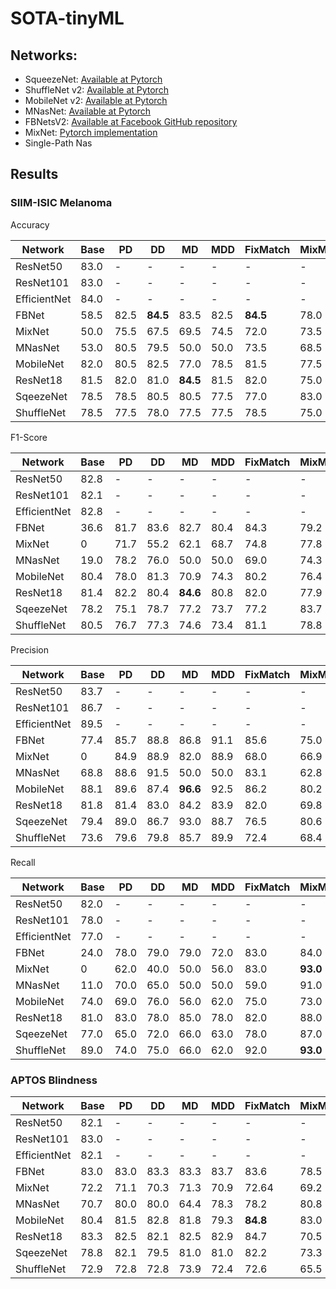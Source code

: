 # SOTA-tinyML

## Networks:
* SqueezeNet: [Available at Pytorch](https://pytorch.org/docs/stable/torchvision/models.html) 
* ShuffleNet v2: [Available at Pytorch](https://pytorch.org/docs/stable/torchvision/models.html)
* MobileNet v2: [Available at Pytorch](https://pytorch.org/docs/stable/torchvision/models.html)
* MNasNet: [Available at Pytorch](https://pytorch.org/docs/stable/torchvision/models.html)
* FBNetsV2: [Available at Facebook GitHub repository](https://github.com/facebookresearch/mobile-vision)
* MixNet: [Pytorch implementation](https://github.com/ansleliu/MixNet-PyTorch)
* Single-Path Nas


## Results
### SIIM-ISIC Melanoma
Accuracy

| Network | Base | PD | DD | MD | MDD | FixMatch | MixMatch |
|--|--|--|--|--|--|--|--|
| ResNet50 | 83.0 | - | - | - | - | - | - |
| ResNet101 | 83.0 | - | - | - | - | - | - |
| EfficientNet | 84.0 | - | - | - | - | - | - |
| FBNet | 58.5 | 82.5 | **84.5** | 83.5 | 82.5 | **84.5** | 78.0 |
| MixNet | 50.0 | 75.5 | 67.5 | 69.5 | 74.5 | 72.0 | 73.5 |
| MNasNet | 53.0 | 80.5 | 79.5 | 50.0 | 50.0 | 73.5 | 68.5 |
| MobileNet | 82.0 | 80.5 | 82.5 | 77.0 | 78.5 | 81.5 | 77.5 |
| ResNet18 | 81.5 | 82.0 | 81.0 | **84.5** | 81.5 | 82.0 | 75.0 |
| SqeezeNet | 78.5 | 78.5 | 80.5 | 80.5 | 77.5 | 77.0 | 83.0 |
| ShuffleNet | 78.5 | 77.5 | 78.0 | 77.5 | 77.5 | 78.5 | 75.0 |

F1-Score

| Network | Base | PD | DD | MD | MDD | FixMatch | MixMatch |
|--|--|--|--|--|--|--|--|
| ResNet50 | 82.8 | - | - | - | - | - | - |
| ResNet101 | 82.1 | - | - | - | - | - | - |
| EfficientNet | 82.8 | - | - | - | - | - | - |
| FBNet | 36.6 | 81.7 | 83.6 | 82.7 | 80.4 | 84.3 | 79.2 |
| MixNet | 0 | 71.7 | 55.2 | 62.1 | 68.7 | 74.8 | 77.8 |
| MNasNet | 19.0 | 78.2 | 76.0 | 50.0 | 50.0 | 69.0 | 74.3 |
| MobileNet | 80.4 | 78.0 | 81.3 | 70.9 | 74.3 | 80.2 | 76.4 |
| ResNet18 | 81.4 | 82.2 | 80.4 | **84.6** | 80.8 | 82.0 | 77.9 |
| SqeezeNet | 78.2 | 75.1 | 78.7 | 77.2 | 73.7 | 77.2 | 83.7 |
| ShuffleNet | 80.5 | 76.7 | 77.3 | 74.6 | 73.4 | 81.1 | 78.8 |

Precision

| Network | Base | PD | DD | MD | MDD | FixMatch | MixMatch |
|--|--|--|--|--|--|--|--|
| ResNet50 | 83.7 | - | - | - | - | - | - |
| ResNet101 | 86.7 | - | - | - | - | - | - |
| EfficientNet | 89.5 | - | - | - | - | - | - |
| FBNet | 77.4 | 85.7 | 88.8 | 86.8 | 91.1 | 85.6 | 75.0 |
| MixNet | 0 | 84.9 | 88.9 | 82.0 | 88.9 | 68.0 | 66.9 |
| MNasNet | 68.8 | 88.6 | 91.5 | 50.0 | 50.0 | 83.1 | 62.8 |
| MobileNet | 88.1 | 89.6 | 87.4 | **96.6** | 92.5 | 86.2 | 80.2 |
| ResNet18 | 81.8 | 81.4 | 83.0 | 84.2 | 83.9 | 82.0 | 69.8 |
| SqeezeNet | 79.4 | 89.0 | 86.7 | 93.0 | 88.7 | 76.5 | 80.6 |
| ShuffleNet | 73.6 | 79.6 | 79.8 | 85.7 | 89.9 | 72.4 | 68.4 |

Recall

| Network | Base | PD | DD | MD | MDD | FixMatch | MixMatch |
|--|--|--|--|--|--|--|--|
| ResNet50 | 82.0 | - | - | - | - | - | - |
| ResNet101 | 78.0 | - | - | - | - | - | - |
| EfficientNet | 77.0 | - | - | - | - | - | - |
| FBNet | 24.0 | 78.0 | 79.0 | 79.0 | 72.0 | 83.0 | 84.0 |
| MixNet | 0 | 62.0 | 40.0 | 50.0 | 56.0 | 83.0 | **93.0** |
| MNasNet | 11.0 | 70.0 | 65.0 | 50.0 | 50.0 | 59.0 | 91.0 |
| MobileNet | 74.0 | 69.0 | 76.0 | 56.0 | 62.0 | 75.0 | 73.0 |
| ResNet18 | 81.0 | 83.0 | 78.0 | 85.0 | 78.0 | 82.0 | 88.0 |
| SqeezeNet | 77.0 | 65.0 | 72.0 | 66.0 | 63.0 | 78.0 | 87.0 |
| ShuffleNet | 89.0 | 74.0 | 75.0 | 66.0 | 62.0 | 92.0 | **93.0** |

### APTOS Blindness

| Network | Base | PD | DD | MD | MDD | FixMatch | MixMatch |
|--|--|--|--|--|--|--|--|
| ResNet50 | 82.1 | - | - | - | - | - | - |
| ResNet101 | 83.0 | - | - | - | - | - | - |
| EfficientNet | 82.1 | - | - | - | - | - | - |
| FBNet | 83.0 | 83.0 | 83.3 | 83.3 | 83.7 | 83.6 | 78.5 |
| MixNet | 72.2 | 71.1 | 70.3 | 71.3 | 70.9 | 72.64 | 69.2 |
| MNasNet | 70.7 | 80.0 | 80.0 | 64.4 | 78.3 | 78.2 | 80.8 |
| MobileNet | 80.4 | 81.5 | 82.8 | 81.8 | 79.3 | **84.8** | 83.0 |
| ResNet18 | 83.3 | 82.5 | 82.1 | 82.5 | 82.9 | 84.7 | 70.5 |
| SqeezeNet | 78.8 | 82.1 | 79.5 | 81.0 | 81.0 | 82.2 | 73.3 |
| ShuffleNet | 72.9 | 72.8 | 72.8 | 73.9 | 72.4 | 72.6 | 65.5 |
